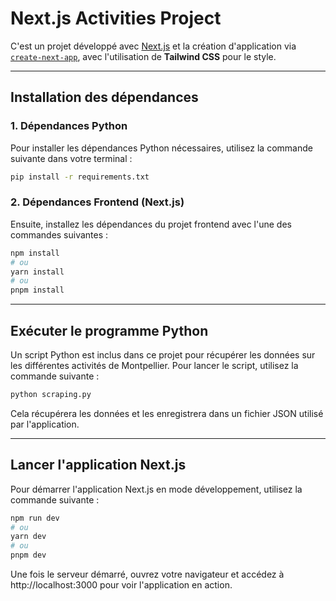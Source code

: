 # Next.js Activities Project

C'est un projet développé avec [Next.js](https://nextjs.org) et la création d'application via [`create-next-app`](https://github.com/vercel/next.js/tree/canary/packages/create-next-app), avec l'utilisation de **Tailwind CSS** pour le style.

---

## Installation des dépendances

### 1. Dépendances Python

Pour installer les dépendances Python nécessaires, utilisez la commande suivante dans votre terminal :

```bash
pip install -r requirements.txt
```

### 2. Dépendances Frontend (Next.js)
Ensuite, installez les dépendances du projet frontend avec l'une des commandes suivantes :

```bash
npm install
# ou
yarn install
# ou
pnpm install
```

---
## Exécuter le programme Python
Un script Python est inclus dans ce projet pour récupérer les données sur les différentes activités de Montpellier. Pour lancer le script, utilisez la commande suivante :

```bash
python scraping.py
```
Cela récupérera les données et les enregistrera dans un fichier JSON utilisé par l'application.

---
## Lancer l'application Next.js
Pour démarrer l'application Next.js en mode développement, utilisez la commande suivante :

```bash
npm run dev
# ou
yarn dev
# ou
pnpm dev
```

Une fois le serveur démarré, ouvrez votre navigateur et accédez à http://localhost:3000 pour voir l'application en action.
